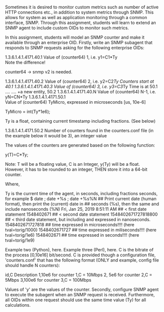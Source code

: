 Sometimes it is desired to monitor custom metrics such as number of active HTTP connections etc., in addition to system metrics through SNMP. This allows for system as well as application monitoring through a common interface, SNMP. Through this assignment, students will learn to extend an SNMP agent to include custom OIDs to monitor such metrics.

In this assignment, students will model an SNMP counter and make it available through an enterprise OID. Firstly, write an SNMP subagent that responds to SNMP requests asking for the following enterprise OIDs:

 

1.3.6.1.4.1.4171.40.1	Value of (counter64) 1, i.e. y1=C1*Ty	
Note the difference! 

counter64 -> snmp v2 is needed. 

1.3.6.1.4.1.4171.40.2	Value of (counter64) 2, i.e. y2=C2*Ty	Counters start at 40.1
1.3.6.1.4.1.4171.40.3	Value of (counter64) 3, i.e. y3=C3*Ty	Time is at 50.1
....	....	+a new entity, 50.2
1.3.6.1.4.1.4171.40.N	Value of (counter64) N-1, i.e. yN=CN*Ty	
1.3.6.1.4.1.4171.50.1	
Value of (counter64) TyMicro, expressed in microseconds [us, 10e-6]

TyMicro = int(Ty*1e6);

Ty is a float, containing current timestamp including fractions. (See below)

 
1.3.6.1.4.1.4171.50.2	Number of counters found in the counters.conf file (in the example below it would be 3), an integer value	 
 

The values of the counters are generated based on the following function:

y(T)=C*Ty; 

Note: T will be a floating value, C is an Integer, y(Ty) will be a float. However, it has to be rounded to an integer, THEN store it into a 64-bit counter.  

Where,

Ty is the current time of the agent, in seconds, including fractions seconds, for example
$ date ; date +%s ; date +%s%N  ## Print current date (human format), then print the (current) date in 
                                ## seconds (%s), then the same and include nanoseconds (%N)
Fri, Jan 25, 2019 8:51:11 AM    ## < first date statement
1548402671                      ## < second date statement
1548402671727818800             ## < third date statement, but including and expressed in nanoseconds.
<different operations on the values to get the desired unit>
1548402671727818                ## time expressed in microseconds!!!! (here tval=torig/1000)
1548402671727                   ## time expressed in miliseconds!!!!  (here tval=torig/1e6)
1548402671                      ## time expressed in seconds!!!!      (here tval=torig/1e9)

Example two (Python), here. 
Example three (Perl), here. 
C is the bitrate of the process [0,10e16] bit/second. 
C is provided though a configuration file, 'counters.conf' that has the following format (ONLY and example, config file should handle N counters):

id,C	Description
1,10e6	for counter 1,C = 10Mbps
2, 5e6	for counter 2,C = 5Mbps
3,100e6	for counter 3,C = 100Mbps
 

Values of 'y' are the values of the counter. Secondly, configure SNMP agent to execute the subagent when an SNMP request is received. Furthermore, all OIDs within one request should use the same time value (Ty) for all calculations.

 
